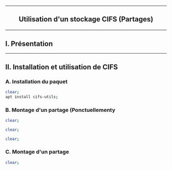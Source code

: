 ----------------------------------------------------------------------------------------------------------------------------------------------------------------------------------------------------------------
## <p align='center'> Utilisation d'un stockage CIFS (Partages) </p>

----------------------------------------------------------------------------------------------------------------------------------------------------------------------------------------------------------------
## I. Présentation

----------------------------------------------------------------------------------------------------------------------------------------------------------------------------------------------------------------
## II. Installation et utilisation de CIFS
### A. Installation du paquet
```bash
clear;
apt install cifs-utils;
```

### B. Montage d'un partage (Ponctuellementy
```bash
clear;
```

```bash
clear;
```

```bash
clear;
```



### C. Montage d'un partage
```bash
clear;
```
